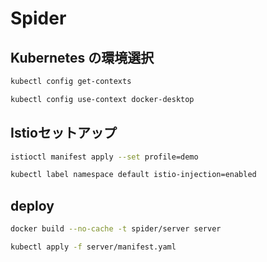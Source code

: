 # Spider

## Kubernetes の環境選択

```bash
kubectl config get-contexts
```

```bash
kubectl config use-context docker-desktop
```

## Istioセットアップ

```bash
istioctl manifest apply --set profile=demo
```

``` bash
kubectl label namespace default istio-injection=enabled
```

## deploy

```bash
docker build --no-cache -t spider/server server
```

```bash
kubectl apply -f server/manifest.yaml
```
